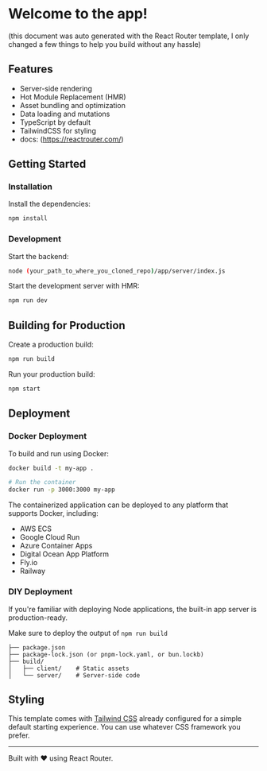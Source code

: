 # Welcome to the app!

(this document was auto generated with the React Router template, I only changed a few things to help you build without any hassle)

## Features

-  Server-side rendering
-  Hot Module Replacement (HMR)
-  Asset bundling and optimization
-  Data loading and mutations
-  TypeScript by default
-  TailwindCSS for styling
-  docs: (https://reactrouter.com/)

## Getting Started

### Installation

Install the dependencies:

```bash
npm install
```

### Development

Start the backend:

```bash
node (your_path_to_where_you_cloned_repo)/app/server/index.js
```

Start the development server with HMR:

```bash
npm run dev
```


## Building for Production

Create a production build:

```bash
npm run build
```

Run your production build:
```bash
npm start
```

## Deployment

### Docker Deployment

To build and run using Docker:

```bash
docker build -t my-app .

# Run the container
docker run -p 3000:3000 my-app
```

The containerized application can be deployed to any platform that supports Docker, including:

- AWS ECS
- Google Cloud Run
- Azure Container Apps
- Digital Ocean App Platform
- Fly.io
- Railway

### DIY Deployment

If you're familiar with deploying Node applications, the built-in app server is production-ready.

Make sure to deploy the output of `npm run build`

```
├── package.json
├── package-lock.json (or pnpm-lock.yaml, or bun.lockb)
├── build/
│   ├── client/    # Static assets
│   └── server/    # Server-side code
```

## Styling

This template comes with [Tailwind CSS](https://tailwindcss.com/) already configured for a simple default starting experience. You can use whatever CSS framework you prefer.

---

Built with ❤️ using React Router.
